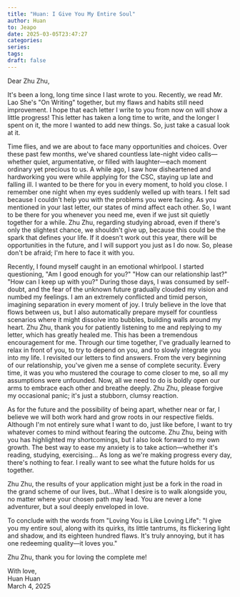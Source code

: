 ```yaml
---
title: "Huan: I Give You My Entire Soul"
author: Huan
to: Jeapo
date: 2025-03-05T23:47:27
categories: 
series: 
tags: 
draft: false
---
```


Dear Zhu Zhu,

It's been a long, long time since I last wrote to you. Recently, we read Mr. Lao She's "On Writing" together, but my flaws and habits still need improvement. I hope that each letter I write to you from now on will show a little progress! This letter has taken a long time to write, and the longer I spent on it, the more I wanted to add new things. So, just take a casual look at it.

Time flies, and we are about to face many opportunities and choices. Over these past few months, we've shared countless late-night video calls—whether quiet, argumentative, or filled with laughter—each moment ordinary yet precious to us. A while ago, I saw how disheartened and hardworking you were while applying for the CSC, staying up late and falling ill. I wanted to be there for you in every moment, to hold you close. I remember one night when my eyes suddenly welled up with tears. I felt sad because I couldn't help you with the problems you were facing. As you mentioned in your last letter, our states of mind affect each other. So, I want to be there for you whenever you need me, even if we just sit quietly together for a while. Zhu Zhu, regarding studying abroad, even if there's only the slightest chance, we shouldn't give up, because this could be the spark that defines your life. If it doesn't work out this year, there will be opportunities in the future, and I will support you just as I do now. So, please don't be afraid; I'm here to face it with you.

Recently, I found myself caught in an emotional whirlpool. I started questioning, "Am I good enough for you?" "How can our relationship last?" "How can I keep up with you?" During those days, I was consumed by self-doubt, and the fear of the unknown future gradually clouded my vision and numbed my feelings. I am an extremely conflicted and timid person, imagining separation in every moment of joy. I truly believe in the love that flows between us, but I also automatically prepare myself for countless scenarios where it might dissolve into bubbles, building walls around my heart. Zhu Zhu, thank you for patiently listening to me and replying to my letter, which has greatly healed me. This has been a tremendous encouragement for me. Through our time together, I've gradually learned to relax in front of you, to try to depend on you, and to slowly integrate you into my life. I revisited our letters to find answers. From the very beginning of our relationship, you've given me a sense of complete security. Every time, it was you who mustered the courage to come closer to me, so all my assumptions were unfounded. Now, all we need to do is boldly open our arms to embrace each other and breathe deeply. Zhu Zhu, please forgive my occasional panic; it's just a stubborn, clumsy reaction.

As for the future and the possibility of being apart, whether near or far, I believe we will both work hard and grow roots in our respective fields. Although I'm not entirely sure what I want to do, just like before, I want to try whatever comes to mind without fearing the outcome. Zhu Zhu, being with you has highlighted my shortcomings, but I also look forward to my own growth. The best way to ease my anxiety is to take action—whether it's reading, studying, exercising... As long as we're making progress every day, there's nothing to fear. I really want to see what the future holds for us together.

Zhu Zhu, the results of your application might just be a fork in the road in the grand scheme of our lives, but...What I desire is to walk alongside you, no matter where your chosen path may lead. You are never a lone adventurer, but a soul deeply enveloped in love.

To conclude with the words from "Loving You is Like Loving Life": "I give you my entire soul, along with its quirks, its little tantrums, its flickering light and shadow, and its eighteen hundred flaws. It's truly annoying, but it has one redeeming quality—it loves you."

Zhu Zhu, thank you for loving the complete me!

With love,  
Huan Huan  
March 4, 2025